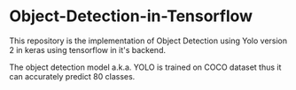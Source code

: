 # Object-Detection-in-Tensorflow

This repository is the implementation of Object Detection using Yolo version 2 in keras using tensorflow in it's backend.

The object detection model a.k.a. YOLO is trained on COCO dataset thus it can accurately predict 80 classes.
